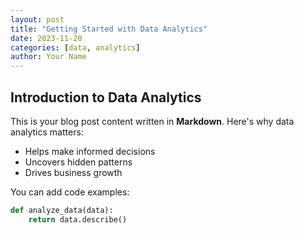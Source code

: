 ```yaml
---
layout: post
title: "Getting Started with Data Analytics"
date: 2023-11-20
categories: [data, analytics]
author: Your Name
---
```


## Introduction to Data Analytics

This is your blog post content written in **Markdown**. Here's why data analytics matters:

- Helps make informed decisions
- Uncovers hidden patterns
- Drives business growth

You can add code examples:

```python
def analyze_data(data):
    return data.describe()